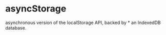 asyncStorage
============

asynchronous version of the localStorage API, backed by * an IndexedDB database.
